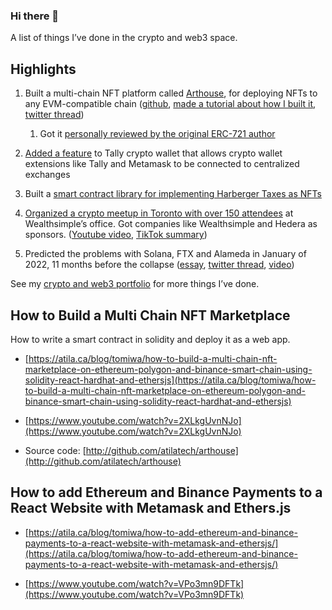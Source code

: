 ### Hi there 👋


A list of things I’ve done in the crypto and web3 space.

## Highlights

1.  Built a multi-chain NFT platform called [Arthouse](https://art.atila.ca/), for deploying NFTs to any EVM-compatible chain ([github](https://github.com/atilatech/arthouse), [made a tutorial about how I built it](https://atila.ca/blog/tomiwa/how-to-build-a-multi-chain-nft-marketplace-on-ethereum-polygon-and-binance-smart-chain-using-solidity-react-hardhat-and-ethersjs/), [twitter thread](https://twitter.com/tomiwa1a/status/1531628638470230021))
    

    1.  Got it [personally reviewed by the original ERC-721 author](https://www.youtube.com/watch?v=A_wVSSXXGc8&t=1356s)
    

3.  [Added a feature](https://github.com/tallycash/extension/pull/1831) to Tally crypto wallet that allows crypto wallet extensions like Tally and Metamask to be connected to centralized exchanges
    
4.  Built a [smart contract library for implementing Harberger Taxes as NFTs](https://github.com/atilatech/smart)
    
5.  [Organized a crypto meetup in Toronto with over 150 attendees](https://www.linkedin.com/posts/tademidun_desci-activity-6964938155292585984-YwQ4?utm_source=share&utm_medium=member_desktop) at Wealthsimple’s office. Got companies like Wealthsimple and Hedera as sponsors. ([Youtube video](https://www.youtube.com/watch?v=G2xB4u5DNmY), [TikTok summary](https://www.tiktok.com/@atila.tech/video/7143019159142632710))
    
6.  Predicted the problems with Solana, FTX and Alameda in January of 2022, 11 months before the collapse ([essay](https://atila.ca/blog/tomiwa/solanas-many-red-flags), [twitter thread](https://www.youtube.com/watch?v=9LxKs1u21r8), [video](https://www.youtube.com/watch?v=9LxKs1u21r8))
    

  

See my [crypto and web3 portfolio](https://docs.google.com/document/d/1xhdkIDhRiWXqQfXKEe_TYJLH0pmRrUMBn8dyw713C5A/edit#) for more things I’ve done.

## How to Build a Multi Chain NFT Marketplace

How to write a smart contract in solidity and deploy it as a web app.

-   [https://atila.ca/blog/tomiwa/how-to-build-a-multi-chain-nft-marketplace-on-ethereum-polygon-and-binance-smart-chain-using-solidity-react-hardhat-and-ethersjs](https://atila.ca/blog/tomiwa/how-to-build-a-multi-chain-nft-marketplace-on-ethereum-polygon-and-binance-smart-chain-using-solidity-react-hardhat-and-ethersjs)
    
-   [https://www.youtube.com/watch?v=2XLkgUvnNJo](https://www.youtube.com/watch?v=2XLkgUvnNJo)
    
-   Source code: [http://github.com/atilatech/arthouse](http://github.com/atilatech/arthouse)
    

## How to add Ethereum and Binance Payments to a React Website with Metamask and Ethers.js

-   [https://atila.ca/blog/tomiwa/how-to-add-ethereum-and-binance-payments-to-a-react-website-with-metamask-and-ethersjs/](https://atila.ca/blog/tomiwa/how-to-add-ethereum-and-binance-payments-to-a-react-website-with-metamask-and-ethersjs/)
    
-   [https://www.youtube.com/watch?v=VPo3mn9DFTk](https://www.youtube.com/watch?v=VPo3mn9DFTk)



<!--
**ademidun/ademidun** is a ✨ _special_ ✨ repository because its `README.md` (this file) appears on your GitHub profile.

Here are some ideas to get you started:

- 🔭 I’m currently working on ...
- 🌱 I’m currently learning ...
- 👯 I’m looking to collaborate on ...
- 🤔 I’m looking for help with ...
- 💬 Ask me about ...
- 📫 How to reach me: ...
- 😄 Pronouns: ...
- ⚡ Fun fact: ...
-->
